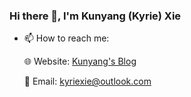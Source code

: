 ### Hi there 👋, I'm Kunyang (Kyrie) Xie

- 📫 How to reach me:

  🌐 Website: [Kunyang's Blog](https://kyxie.github.io/en/)

  📩 Email: kyriexie@outlook.com

<!-- - 📊 Stats: ![Kunyang's GitHub stats](https://github-readme-stats.vercel.app/api?username=Kyxie&count_private=true&show_icons=true&theme=highcontrast) -->

<!-- [![Kunyang's wakatime stats](https://github-readme-stats.vercel.app/api/wakatime?username=Kyxie&hide=CMake,other,git%20config,XML,JSON,Markdown,Bash,MATLAB,TOML,YAML,ebnf,Text)](https://github.com/anuraghazra/github-readme-stats) -->

<!-- [![Kunyang's most used languages](https://github-readme-stats.vercel.app/api/top-langs/?username=Kyxie&hide=VHDL,Makefile,Coq,SystemVerilog,CMake,Pascal,Objective-C&layout=compact)](https://github.com/anuraghazra/github-readme-stats) -->

 <!-- ![GitHub Views](https://komarev.com/ghpvc/?username=Kyxie&style=flat&color=brightgreen&label=VIEWS) -->
